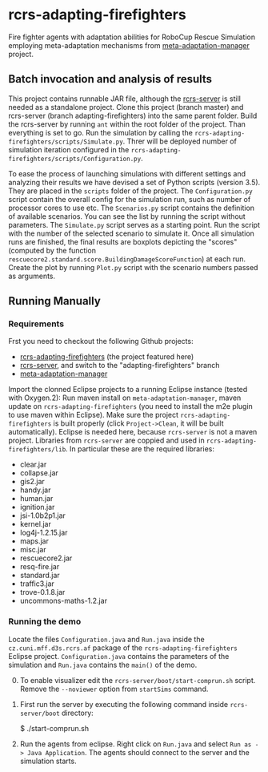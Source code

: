 # rcrs-adapting-firefighters
Fire fighter agents with adaptation abilities for RoboCup Rescue Simulation employing meta-adaptation mechanisms from [meta-adaptation-manager](https://github.com/d3scomp/meta-adaptation-manager) project.

## Batch invocation and analysis of results
This project contains runnable JAR file, although the [rcrs-server](https://github.com/d3scomp/rcrs-server/blob/adapting-firefighters/README.md) is still needed as a standalone project. Clone this project (branch master) and rcrs-server (branch adapting-firefighters) into the same parent folder. Build the rcrs-server by running `ant` within the root folder of the project. Than everything is set to go. Run the simulation by calling the `rcrs-adapting-firefighters/scripts/Simulate.py`. Threr will be deployed number of simulation iteration configured in the `rcrs-adapting-firefighters/scripts/Configuration.py`.

To ease the process of launching simulations with different settings and analyzing their results we have devised a set of Python scripts (version 3.5). They are placed in the `scripts` folder of the project. The `Configuration.py` script contain the overall config for the simulation run, such as number of processor cores to use etc. The `Scenarios.py` script contains the definition of available scenarios. You can see the list by running the script without parameters. The `Simulate.py` script serves as a starting point. Run the script with the number of the selected scenario to simulate it. Once all simulation runs are finished, the final results are boxplots depicting the "scores" (computed by the function `rescuecore2.standard.score.BuildingDamageScoreFunction`) at each run. Create the plot by running `Plot.py` script with the scenario numbers passed as arguments.

## Running Manually
### Requirements
Frst you need to checkout the following Github projects:

- [rcrs-adapting-firefighters](https://github.com/d3scomp/rcrs-adapting-firefighters) (the project featured here)
- [rcrs-server](https://github.com/d3scomp/rcrs-server/tree/adapting-firefighters), and switch to the "adapting-firefighters" branch
- [meta-adaptation-manager](https://github.com/d3scomp/meta-adaptation-manager)

Import the clonned Eclipse projects to a running Eclipse instance (tested with Oxygen.2):
Run maven install on `meta-adaptation-manager`, maven update on `rcrs-adapting-firefighters` (you need to install the m2e plugin to use maven within Eclipse). Make sure the project `rcrs-adapting-firefighters` is built properly (click `Project->Clean`, it will be built automatically). Eclipse is needed here, because `rcrs-server` is not a maven project. Libraries from `rcrs-server` are coppied and used in `rcrs-adapting-firefighters/lib`. In particular these are the required libraries:

- clear.jar
- collapse.jar
- gis2.jar
- handy.jar
- human.jar
- ignition.jar
- jsi-1.0b2p1.jar
- kernel.jar
- log4j-1.2.15.jar
- maps.jar
- misc.jar
- rescuecore2.jar
- resq-fire.jar
- standard.jar
- traffic3.jar
- trove-0.1.8.jar
- uncommons-maths-1.2.jar

### Running the demo
Locate the files `Configuration.java` and `Run.java` inside the `cz.cuni.mff.d3s.rcrs.af` package of the `rcrs-adapting-firefighters` Eclipse project. `Configuration.java` contains the parameters of the simulation and `Run.java` contains the `main()` of the demo.

0. To enable visualizer edit the `rcrs-server/boot/start-comprun.sh` script. Remove the `--noviewer` option from `startSims` command.

1. First run the server by executing the following command inside `rcrs-server/boot` directory:

    $ ./start-comprun.sh
    
2. Run the agents from eclipse. Right click on `Run.java` and select `Run as -> Java Application`. The agents should connect to the server and the simulation starts.

